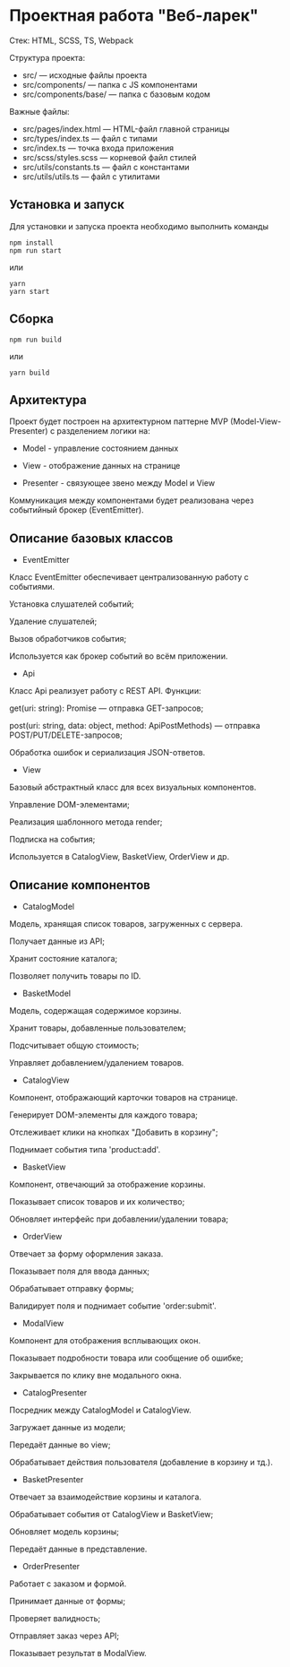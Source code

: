 # Проектная работа "Веб-ларек"

Стек: HTML, SCSS, TS, Webpack

Структура проекта:
- src/ — исходные файлы проекта
- src/components/ — папка с JS компонентами
- src/components/base/ — папка с базовым кодом

Важные файлы:
- src/pages/index.html — HTML-файл главной страницы
- src/types/index.ts — файл с типами
- src/index.ts — точка входа приложения
- src/scss/styles.scss — корневой файл стилей
- src/utils/constants.ts — файл с константами
- src/utils/utils.ts — файл с утилитами

## Установка и запуск
Для установки и запуска проекта необходимо выполнить команды

```
npm install
npm run start
```

или

```
yarn
yarn start
```
## Сборка

```
npm run build
```

или

```
yarn build
```
## Архитектура

Проект будет построен на архитектурном паттерне MVP (Model-View-Presenter) с разделением логики на:

- Model - управление состоянием данных

- View - отображение данных на странице

- Presenter - связующее звено между Model и View

Коммуникация между компонентами будет реализована через событийный брокер (EventEmitter).

## Описание базовых классов

- EventEmitter

Класс EventEmitter обеспечивает централизованную работу с событиями.

Установка слушателей событий;

Удаление слушателей;

Вызов обработчиков события;

Используется как брокер событий во всём приложении.

- Api

Класс Api реализует работу с REST API.
Функции:

get<T>(uri: string): Promise<T> — отправка GET-запросов;

post<T>(uri: string, data: object, method: ApiPostMethods) — отправка POST/PUT/DELETE-запросов;

Обработка ошибок и сериализация JSON-ответов.

- View

Базовый абстрактный класс для всех визуальных компонентов.

Управление DOM-элементами;

Реализация шаблонного метода render;

Подписка на события;

Используется в CatalogView, BasketView, OrderView и др.

## Описание компонентов

- CatalogModel

Модель, хранящая список товаров, загруженных с сервера.

Получает данные из API;

Хранит состояние каталога;

Позволяет получить товары по ID.

- BasketModel

Модель, содержащая содержимое корзины.

Хранит товары, добавленные пользователем;

Подсчитывает общую стоимость;

Управляет добавлением/удалением товаров.

- CatalogView

Компонент, отображающий карточки товаров на странице.

Генерирует DOM-элементы для каждого товара;

Отслеживает клики на кнопках "Добавить в корзину";

Поднимает события типа 'product:add'.

- BasketView

Компонент, отвечающий за отображение корзины.

Показывает список товаров и их количество;

Обновляет интерфейс при добавлении/удалении товара;

- OrderView

Отвечает за форму оформления заказа.

Показывает поля для ввода данных;

Обрабатывает отправку формы;

Валидирует поля и поднимает событие 'order:submit'.

- ModalView

Компонент для отображения всплывающих окон.

Показывает подробности товара или сообщение об ошибке;

Закрывается по клику вне модального окна.

- CatalogPresenter

Посредник между CatalogModel и CatalogView.

Загружает данные из модели;

Передаёт данные во view;

Обрабатывает действия пользователя (добавление в корзину и тд.).

- BasketPresenter

Отвечает за взаимодействие корзины и каталога.

Обрабатывает события от CatalogView и BasketView;

Обновляет модель корзины;

Передаёт данные в представление.

- OrderPresenter

Работает с заказом и формой.

Принимает данные от формы;

Проверяет валидность;

Отправляет заказ через API;

Показывает результат в ModalView.
